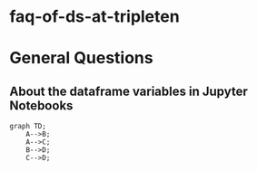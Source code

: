 # faq-of-ds-at-tripleten

# General Questions

## About the dataframe variables in Jupyter Notebooks

```mermaid
graph TD;
    A-->B;
    A-->C;
    B-->D;
    C-->D;
```